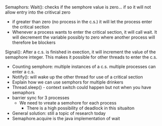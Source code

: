 Semaphors: 
Wait(): checks if the semphore value is zero... if so it will not allow entry into the critivcal zero
- if greater than zero (no process in the c.s.) it will let the process enter the critical section 
- Whenever a process wants to enter the critical section, it will call wait. It will decrement the variable possibly to zero where another process will therefore be blockers

Signal(): After a c.s. is finished in exection, it will increment the value of the semaphore integer. This makes it possible for other threads to enter the c.s. 

- Counting semphore: multiple instances of a c.s. multiple processes can enter a c.s.
- Notify(): will wake up the other thread for use of a critical section 
- Explain how we can use semphors for multiple drinkers 
- Thread.sleep() - context switch could happen but not when you have semaphors 
- barrier sync for 3 processes
	- We need to vreate a semohore for each process 
		- There is a high possibility of deadlock in this situaiton 
- General solution: still a topic of research today 
- Semaphore.acquire is the java implementation of wait 